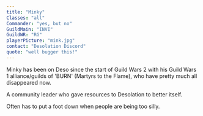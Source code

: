 ```yaml
---
title: "Minky"
Classes: "all"
Commander: "yes, but no"
GuildMain: "INVI"
GuildWR: "RG"
playerPicture: "mink.jpg"
contact: "Desolation Discord"
quote: "well bugger this!"
---
```


Minky has been on Deso since the start of Guild Wars 2 with his Guild Wars 1 alliance/guilds of 'BURN' (Martyrs to the Flame), who have pretty much all disappeared now.

A community leader who gave resources to Desolation to better itself.

Often has to put a foot down when people are being too silly.

